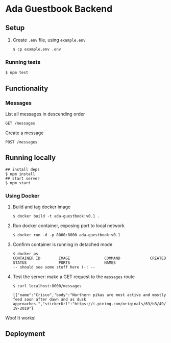 # Ada Guestbook Backend

## Setup

<!-- TODO: add prereqs: node etc -->

1. Create `.env` file, using `example.env`

    ```console
    $ cp example.env .env
    ```




### Running tests

```console
$ npm test
```

## Functionality

### Messages

List all messages in descending order

```console
GET /messages
```

Create a message

```console
POST /messages
```

## Running locally


```console
## install deps
$ npm install
## start server
$ npm start
```

### Using Docker

1. Build and tag docker image

    ```console
    $ docker build -t ada-guestbook:v0.1 .
    ```

1. Run docker container, exposing port to local network

    ```console
    $ docker run -d -p 8000:8000 ada-guestbook:v0.1  
    ```

1. Confirm container is running in detached mode

    ```console
    $ docker ps
    CONTAINER ID        IMAGE               COMMAND             CREATED             STATUS              PORTS               NAMES
    -- should see some stuff here (-: --
    ```

1. Test the server: make a GET request to the `messages` route
    ```console
    $ curl localhost:8000/messages

    [{"name":"Crisco","body":"Northern pikas are most active and mostly feed soon after dawn and as dusk approaches.","stickerUrl":"https://i.pinimg.com/originals/63/b3/49/63b349f74f7f2e498e1ca74c66b829fa.jpg","timestamp":"11-19-2019"}
    ```

Woo! It works! 


## Deployment

<!-- TODO: -->